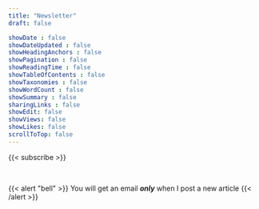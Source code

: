 ```yaml
---
title: "Newsletter"
draft: false

showDate : false
showDateUpdated : false
showHeadingAnchors : false
showPagination : false
showReadingTime : false
showTableOfContents : false
showTaxonomies : false 
showWordCount : false
showSummary : false
sharingLinks : false
showEdit: false
showViews: false
showLikes: false
scrollToTop: false
---
```


{{< subscribe >}}

<br/>

{{< alert "bell" >}}
You will get an email <i><b>only</b></i> when I post a new article
{{< /alert >}}
